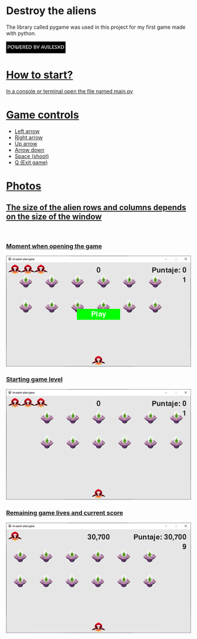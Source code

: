 # Destroy the aliens

The library called pygame was used in this project for my first game made with python.

<p><a href="https://ignacioaviles.netlify.app/" target="_blank" rel="noreferrer"> <img src="./imagenes/README/autor.png" alt="Website"  width="162" height="32"/></p>

# How to start?

In a console or terminal open the file named main.py

# Game controls

- Left arrow
- Right arrow
- Up arrow
- Arrow down
- Space (shoot)
- Q (Exit game)

# Photos

## The size of the alien rows and columns depends on the size of the window

<br/>

### Moment when opening the game

![Game](./imagenes/README/foto1.PNG)
<br/>

### Starting game level

![Game](./imagenes/README/foto2.PNG)
<br/>

### Remaining game lives and current score

![Game](./imagenes/README/foto3.PNG)

